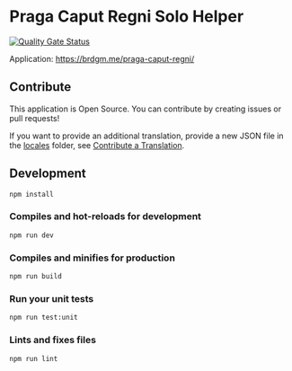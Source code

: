 # Praga Caput Regni Solo Helper

[![Quality Gate Status](https://sonarcloud.io/api/project_badges/measure?project=brdgm_praga-caput-regni-solo-helper&metric=alert_status)](https://sonarcloud.io/summary/new_code?id=brdgm_praga-caput-regni-solo-helper)


Application: https://brdgm.me/praga-caput-regni/


## Contribute

This application is Open Source. You can contribute by creating issues or pull requests!

If you want to provide an additional translation, provide a new JSON file in the [locales](https://github.com/brdgm/praga-caput-regni-solo-helper/tree/develop/src/locales) folder, see [Contribute a Translation](https://github.com/brdgm/brdgm.github.io/wiki/Contribute-a-Translation).


## Development
```
npm install
```

### Compiles and hot-reloads for development
```
npm run dev
```

### Compiles and minifies for production
```
npm run build
```

### Run your unit tests
```
npm run test:unit
```

### Lints and fixes files
```
npm run lint
```
